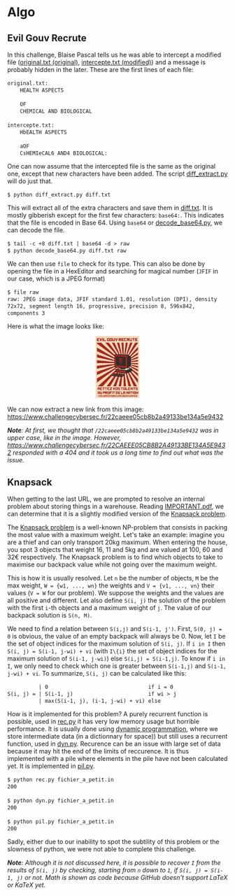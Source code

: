 # Algo

## Evil Gouv Recrute

In this challenge, Blaise Pascal tells us he was able to intercept a modified file ([original.txt (original)](./original.txt), [intercepte.txt (modified)](./Evil%20Group%20Recrute/intercepte.txt)) and a message is probably hidden in the later. These are the first lines of each file:
```
original.txt:
    HEALTH ASPECTS

    OF
    CHEMICAL AND BIOLOGICAL

intercepte.txt:
    HbEALTH ASPECTS

    aOF 
    CsHEMIeCAL6 AND4 BIOLOGICAL:
```
One can now assume that the intercepted file is the same as the original one, except that new characters have been added. The script [diff_extract.py](./Evil%20Group%20Recrute/diff_extract.py) will do just that.
```
$ python diff_extract.py diff.txt
```
This will extract all of the extra characters and save them in [diff.txt](./Evil%20Group%20Recrute/diff.txt). It is mostly gibberish except for the first few characters: `base64:`. This indicates that the file is encoded in Base 64. Using `base64` or [decode_base64.py](./Evil%20Group%20Recrute/decode_base64.py), we can decode the file.
```
$ tail -c +8 diff.txt | base64 -d > raw
$ python decode_base64.py diff.txt raw
```
We can then use `file` to check for its type. This can also be done by opening the file in a HexEditor and searching for magical number (`JFIF` in our case, which is a JPEG format)
```
$ file raw
raw: JPEG image data, JFIF standard 1.01, resolution (DPI), density 72x72, segment length 16, progressive, precision 8, 596x842, components 3
```
Here is what the image looks like:

<p align="center">
    <img width=20% src="./Evil Gouv Recrute/raw" alt="raw shown as an image">
</p>

We can now extract a new link from this image: https://www.challengecybersec.fr/22caeee05cb8b2a49133be134a5e9432

*__Note__: At first, we thought that `/22caeee05cb8b2a49133be134a5e9432` was in upper case, like in the image. However, https://www.challengecybersec.fr/22CAEEE05CB8B2A49133BE134A5E9432 responded with a 404 and it took us a long time to find out what was the issue.*

## Knapsack

When getting to the last URL, we are prompted to resolve an internal problem about storing things in a warehouse. Reading [IMPORTANT.pdf](./Knapsack/IMPORTANT.pdf), we can determine that it is a slightly modified version of the [Knapsack problem](https://en.wikipedia.org/wiki/Knapsack_problem).

The [Knapsack problem](https://en.wikipedia.org/wiki/Knapsack_problem) is a well-known NP-problem that consists in packing the most value with a maximum weight. Let's take an example: imagine you are a thief and can only transport 20kg maximum. When entering the house, you spot 3 objects that weight 16, 11 and 5kg and are valued at 100, 60 and 32€ respectively. The Knapsack problem is to find which objects to take to maximise our backpack value while not going over the maximum weight.

This is how it is usually resolved. Let `n` be the number of objects, `M` be the max weight, `W = {w1, ..., wn}` the weights and `V = {v1, ..., vn}` their values (`V = W` for our problem). We suppose the weights and the values are all positive and different. Let also define `S(i, j)` the solution of the problem with the first `i`-th objects and a maximum weight of `j`. The value of our backpack solution is `S(n, M)`.

We need to find a relation between `S(i,j)` and `S(i-1, j')`. First, `S(0, j) = 0` is obvious, the value of an empty backpack will always be 0. Now, let `I` be the set of object indices for the maximum solution of `S(i, j)`. If `i in I` then `S(i, j) = S(i-1, j-wi) + vi` (with `I\{i}` the set of object indices for the maximum solution of `S(i-1, j-wi)`) else `S(i,j) = S(i-1,j)`. To know if `i in I`, we only need to check which one is greater between `S(i-1,j)` and `S(i-1, j-wi) + vi`. To summarize, `S(i, j)` can be calculated like this:

```
          | 0                                if i = 0
S(i, j) = | S(i-1, j)                        if wi > j
          | max(S(i-1, j), (i-1, j-wi) + vi) else
```

How is it implemented for this problem? A purely recurrent function is possible, used in [rec.py](./Knapsack/rec.py) it has very low memory usage but horrible performance. It is usually done using [dynamic programmation](https://en.wikipedia.org/wiki/Dynamic_programming), where we store intermediate data (in a dictionnary for space)) but still uses a recurrent function, used in [dyn.py](./Knapsack/dyn.py). Recurence can be an issue with large set of data because it may hit the end of the limits of reccurence. It is thus implemented with a pile where elements in the pile have not been calculated yet. It is implemented in [pil.py](./Knapsack/pil.py).

```
$ python rec.py fichier_a_petit.in 
200

$ python dyn.py fichier_a_petit.in
200

$ python pil.py fichier_a_petit.in
200
```

Sadly, either due to our inability to spot the subtility of this problem or the slowness of python, we were not able to complete this challenge.

*__Note__: Although it is not discussed here, it is possible to recover `I` from the results of `S(i, j)` by checking, starting from `n` down to `1`, if `S(i, j) = S(i-1, j)` or not. Math is shown as code because GitHub doesn't support LaTeX or KaTeX yet.*